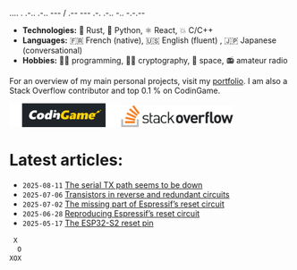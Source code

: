 .... . .-.. .-.. --- / .-- --- .-. .-.. -.. -.-.--

- **Technologies:** 🦀 Rust, 🐍 Python, ⚛ React, 💥 C/C++
- **Languages:** 🇫🇷 French (native), 🇺🇸 English (fluent) , 🇯🇵 Japanese (conversational)
- **Hobbies:** 👨‍💻 programming, 🕵🏻 cryptography, 🚀 space, 📻 amateur radio

For an overview of my main personal projects, visit my [portfolio](https://qsantos.fr/portfolio/).
I am also a Stack Overflow contributor and top 0.1 % on CodinGame.

<a href="https://www.codingame.com/profile/9f252c61454ad1a933ee71419c83cfff3871021"><!--
    --><img src="CodinGame_Logo.svg" alt="CodinGame logo" width="200" /><!--
--></a><!--
--><a href="https://stackoverflow.com/users/4457767/qsantos"><!--
    --><img src="Stack_Overflow_logo.svg" alt="Stack Overflow logo" width="200" /><!--
--></a>

# Latest articles:

- `2025-08-11` [The serial TX path seems to be down](https://qsantos.fr/2025/08/11/the-serial-tx-path-seems-to-be-down/)
- `2025-07-06` [Transistors in reverse and redundant circuits](https://qsantos.fr/2025/07/06/transistors-in-reverse-and-redundant-circuits/)
- `2025-07-02` [The missing part of Espressif’s reset circuit](https://qsantos.fr/2025/07/02/the-missing-part-of-espressifs-reset-circuit/)
- `2025-06-28` [Reproducing Espressif’s reset circuit](https://qsantos.fr/2025/06/28/reproducing-espressifs-reset-circuit/)
- `2025-05-17` [The ESP32-S2 reset pin](https://qsantos.fr/2025/05/17/the-esp32-s2-reset-pin/)

```
 X
  O
XOX
```
